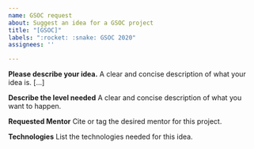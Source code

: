 ```yaml
---
name: GSOC request
about: Suggest an idea for a GSOC project
title: "[GSOC]"
labels: ":rocket: :snake: GSOC 2020"
assignees: ''

---
```


**Please describe your idea.**
A clear and concise description of what your idea is.  [...]

**Describe the level needed**
A clear and concise description of what you want to happen.

**Requested Mentor**
Cite or tag the desired mentor for this project.

**Technologies**
List the technologies needed for this idea.

